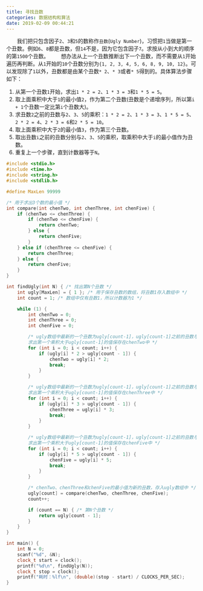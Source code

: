 ```yaml
---
title: 寻找丑数
categories: 数据结构和算法
date: 2019-02-09 00:44:21
---
```

&emsp;&emsp;我们把只包含因子`2`、`3`和`5`的数称作`丑数`(`Ugly Number`)，习惯把`1`当做是第一个丑数。例如`6`、`8`都是丑数，但`14`不是，因为它包含因子`7`。求按从小到大的顺序的第`1500`个丑数。<!--more-->
&emsp;&emsp;想办法从上一个丑数推断出下一个丑数，而不需要从`1`开始遍历再判断。从`1`开始的`10`个丑数分别为`{1, 2, 3, 4, 5, 6, 8, 9, 10, 12}`。可以发现除了`1`以外，丑数都是由某个丑数`* 2`、`* 3`或者`* 5`得到的。具体算法步骤如下：

1. 从第一个丑数`1`开始，求出`1 * 2 = 2`、`1 * 3 = 3`和`1 * 5 = 5`。
2. 取上面乘积中大于`1`的最小值`2`，作为第二个丑数(丑数是个递增序列，所以第`i + 1`个丑数一定比第`i`个丑数大)。
3. 求丑数`2`之前的丑数与`2`、`3`、`5`的乘积：`1 * 2 = 2`、`1 * 3 = 3`、`1 * 5 = 5`、`2 * 2 = 4`、`2 * 3 = 6`和`2 * 5 = 10`。
4. 取上面乘积中大于`2`的最小值`3`，作为第三个丑数。
5. 取出丑数`i`之前的丑数分别与`2`、`3`、`5`的乘积，取乘积中大于`i`的最小值作为丑数。
6. 重复上一个步骤，直到计数器等于`N`。

``` cpp
#include <stdio.h>
#include <time.h>
#include <string.h>
#include <stdlib.h>

#define MaxLen 99999

/* 用于求出3个数的最小值 */
int compare(int chenTwo, int chenThree, int chenFive) {
    if (chenTwo <= chenThree) {
        if (chenTwo <= chenFive) {
            return chenTwo;
        } else {
            return chenFive;
        }
    } else if (chenThree <= chenFive) {
        return chenThree;
    } else {
        return chenFive;
    }
}

int findUgly(int N) { /* 找出第N个丑数 */
    int ugly[MaxLen] = { 1 }; /* 用于保存丑数的数组，将丑数1存入数组中 */
    int count = 1; /* 数组中仅有丑数1，所以计数器为1 */

    while (1) {
        int chenTwo = 0;
        int chenThree = 0;
        int chenFive = 0;

        /* ugly数组中最新的一个丑数为ugly[count-1]，ugly[count-1]之前的丑数与2相乘，
        求出第一个乘积大于ugly[count-1]的值保存在chenTwo中 */
        for (int i = 0; i < count; i++) {
            if (ugly[i] * 2 > ugly[count - 1]) {
                chenTwo = ugly[i] * 2;
                break;
            }
        }

        /* ugly数组中最新的一个丑数为ugly[count-1]，ugly[count-1]之前的丑数与3相乘，
        求出第一个乘积大于ugly[count-1]的值保存在chenThree中 */
        for (int i = 0; i < count; i++) {
            if (ugly[i] * 3 > ugly[count - 1]) {
                chenThree = ugly[i] * 3;
                break;
            }
        }

        /* ugly数组中最新的一个丑数为ugly[count-1]，ugly[count-1]之前的丑数与5相乘，
        求出第一个乘积大于ugly[count-1]的值保存在chenFive中 */
        for (int i = 0; i < count; i++) {
            if (ugly[i] * 5 > ugly[count - 1]) {
                chenFive = ugly[i] * 5;
                break;
            }
        }

        /* chenTwo、chenThree和chenFive的最小值为新的丑数，存入ugly数组中 */
        ugly[count] = compare(chenTwo, chenThree, chenFive);
        count++;

        if (count == N) { /* 第N个丑数 */
            return ugly[count - 1];
        }
    }
}

int main() {
    int N = 0;
    scanf("%d", &N);
    clock_t start = clock();
    printf("%d\n", findUgly(N));
    clock_t stop = clock();
    printf("耗时：%lf\n", (double)(stop - start) / CLOCKS_PER_SEC);
}
```